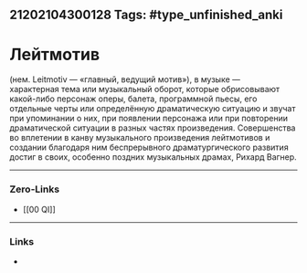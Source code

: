 21202104300128
Tags: #type_unfinished_anki 
---
# Лейтмотив

(нем. Leitmotiv — «главный, ведущий мотив»), в музыке — характерная тема или музыкальный оборот, которые обрисовывают какой-либо персонаж оперы, балета, программной пьесы, его отдельные черты или определённую драматическую ситуацию и звучат при упоминании о них, при появлении персонажа или при повторении драматической ситуации в разных частях произведения. Совершенства во вплетении в канву музыкального произведения лейтмотивов и создании благодаря ним беспрерывного драматургического развития достиг в своих, особенно поздних музыкальных драмах, Рихард Вагнер.

---
### Zero-Links
- [[00 QI]]
---
### Links
-